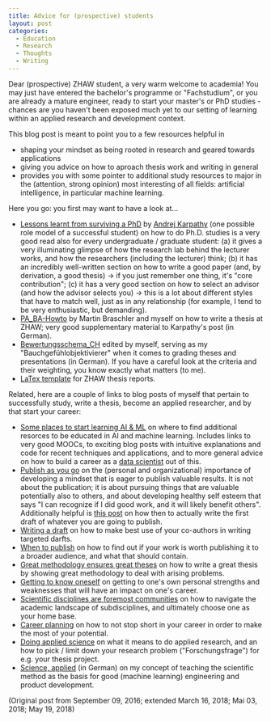 ```yaml
---
title: Advice for (prospective) students
layout: post
categories:
  - Education
  - Research
  - Thoughts
  - Writing
---
```

Dear (prospective) ZHAW student, a very warm welcome to academia! You may just have entered the bachelor's programme or "Fachstudium", or you are already a mature engineer, ready to start your master's or PhD studies - chances are you haven't been exposed much yet to our setting of learning within an applied research and development context.

This blog post is meant to point you to a few resources helpful in

  * shaping your mindset as being rooted in research and geared towards applications
  * giving you advice on how to aproach thesis work and writing in general
  * provides you with some pointer to additional study resources to major in the (attention, strong opinion) most interesting of all fields: artificial intelligence, in particular machine learning.

Here you go: you first may want to have a look at...

  * [Lessons learnt from surviving a PhD](http://karpathy.github.io/2016/09/07/phd/) by [Andrej Karpathy](http://cs.stanford.edu/people/karpathy/) (one possible role model of a successful student) on how to do Ph.D. studies is a very good read also for every undergraduate / graduate student: (a) it gives a very illuminating glimpse of how the research lab behind the lecturer works, and how the researchers (including the lecturer) think; (b) it has an incredibly well-written section on how to write a good paper (and, by derivation, a good thesis) -> if you just remember one thing, it's "core contribution"; (c) it has a very good section on how to select an advisor (and how the advisor selects you) -> this is a lot about different styles that have to match well, just as in any relationship (for example, I tend to be very enthusiastic, but demanding).
  * [PA_BA-Howto](../downloads/PA_BA-Howto.pdf) by Martin Braschler and myself on how to write a thesis at ZHAW; very good supplementary material to Karpathy's post (in German).
  * [Bewertungsschema_CH](http://stdm.github.io/downloads/Bewertungsschema_CH.xlsx) edited by myself, serving as my "Bauchgefühlobjektivierer" when it comes to grading theses and presentations (in German). If you have a careful look at the criteria and their weighting, you know exactly what matters (to me). 
  * [LaTex template](http://stdm.github.io/downloads/LaTeX_PABA_Vorlage_Rev.0.zip) for ZHAW thesis reports.
  
Related, here are a couple of links to blog posts of myself that pertain to successfully study, write a thesis, become an applied researcher, and by that start your career:

  * [Some places to start learning AI & ML](../Some-places-to-start-learning-ai-ml) on where to find additional resorces to be educated in AI and machine learning. Includes links to very good MOOCs, to exciting blog posts with intuitive explanations and code for recent techniques and applications, and to more general advice on how to build a career as a [data scientist](http://www.zhaw.ch/datalab) out of this.
  * [Publish as you go](../Publish-as-you-go) on the (personal and organizational) importance of developing a mindset that is eager to publish valuable results. It is not about the publication; it is about pursuing things that are valuable potentially also to others, and about developing healthy self esteem that says "I can recognize if I did good work, and it will likely benefit others". Additionally helpful is [this post](../Writing-a-draft) on how then to actually write the first draft of whatever you are going to publish.
  * [Writing a draft](../Writing-a-draft) on how to make best use of your co-authors in writing targeted darfts.
  * [When to publish](../When-to-publish) on how to find out if your work is worth publishing it to a broader audience, and what that should contain.
  * [Great methodology ensures great theses](../Great-methodology-delivers-great-theses) on how to write a great thesis by showing great methodology to deal with arising problems.
  * [Getting to know oneself](../Getting-to-know-oneself) on getting to one's own personal strengths and weaknesses that will have an impact on one's career.
  * [Scientific disciplines are foremost communities](../Scientific-disciplines-are-foremost-communities) on how to navigate the academic landscape of subdisciplines, and ultimately choose one as your home base.
  * [Career planning](../Career-planning) on how to not stop short in your career in order to make the most of your potential.
  * [Doing applied science](../Doing-applied-science) on what it means to do applied research, and an how to pick / limit down your research problem ("Forschungsfrage") for e.g. your thesis project.
  * [Science, applied](../Science-applied) (in German) on my concept of teaching the scientific method as the basis for good (machine learning) engineering and product development.
  
  
(Original post from September 09, 2016; extended March 16, 2018; Mai 03, 2018; May 19, 2018)